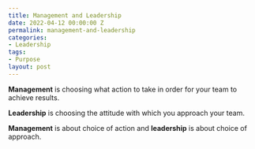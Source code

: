 ```yaml
---
title: Management and Leadership
date: 2022-04-12 00:00:00 Z
permalink: management-and-leadership
categories:
- Leadership
tags:
- Purpose
layout: post
---
```


**Management** is choosing what action to take in order for your team to achieve results. 

**Leadership** is choosing the attitude with which you approach your team. 



**Management** is about choice of action and **leadership** is about choice of approach.


